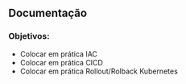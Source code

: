 ## Documentação

### Objetivos:
- Colocar em prática IAC
- Colocar em prática CICD
- Colocar em prática Rollout/Rolback Kubernetes